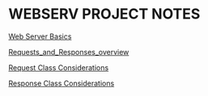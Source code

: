 # WEBSERV PROJECT NOTES

[Web Server Basics](webserveBasics.html)

[Requests_and_Responses_overview](requests_and_responses_overview.html)

[Request Class Considerations](request_class_considerations.html)

[Response Class Considerations](response_class_considerations.html)
